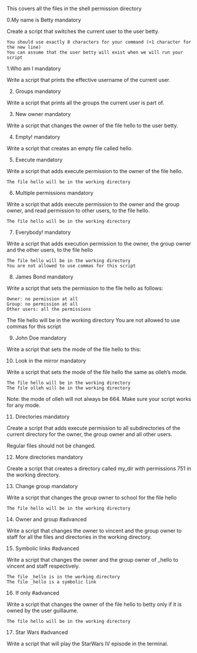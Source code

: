 This covers all the files in the shell permission directory

0.My name is Betty
mandatory

Create a script that switches the current user to the user betty.

    You should use exactly 8 characters for your command (+1 character for the new line)
    You can assume that the user betty will exist when we will run your script

1.Who am I
mandatory

Write a script that prints the effective username of the current user.

2. Groups
mandatory

Write a script that prints all the groups the current user is part of.

3. New owner
mandatory

Write a script that changes the owner of the file hello to the user betty.

4. Empty!
mandatory

Write a script that creates an empty file called hello.

5. Execute
mandatory

Write a script that adds execute permission to the owner of the file hello.

    The file hello will be in the working directory

6. Multiple permissions
mandatory

Write a script that adds execute permission to the owner and the group owner, and read permission to other users, to the file hello.

    The file hello will be in the working directory

7. Everybody!
mandatory

Write a script that adds execution permission to the owner, the group owner and the other users, to the file hello

    The file hello will be in the working directory
    You are not allowed to use commas for this script

8. James Bond
mandatory

Write a script that sets the permission to the file hello as follows:

    Owner: no permission at all
    Group: no permission at all
    Other users: all the permissions

The file hello will be in the working directory You are not allowed to use commas for this script


9. John Doe
mandatory

Write a script that sets the mode of the file hello to this:


10. Look in the mirror
mandatory

Write a script that sets the mode of the file hello the same as olleh’s mode.

    The file hello will be in the working directory
    The file olleh will be in the working directory
Note: the mode of olleh will not always be 664. Make sure your script works for any mode.


11. Directories
mandatory

Create a script that adds execute permission to all subdirectories of the current directory for the owner, the group owner and all other users.

Regular files should not be changed.


12. More directories
mandatory

Create a script that creates a directory called my_dir with permissions 751 in the working directory.


13. Change group
mandatory

Write a script that changes the group owner to school for the file hello

    The file hello will be in the working directory

14. Owner and group
#advanced

Write a script that changes the owner to vincent and the group owner to staff for all the files and directories in the working directory.


15. Symbolic links
#advanced

Write a script that changes the owner and the group owner of _hello to vincent and staff respectively.

    The file _hello is in the working directory
    The file _hello is a symbolic link

16. If only
#advanced

Write a script that changes the owner of the file hello to betty only if it is owned by the user guillaume.

    The file hello will be in the working directory

17. Star Wars
#advanced

Write a script that will play the StarWars IV episode in the terminal.

 


   
